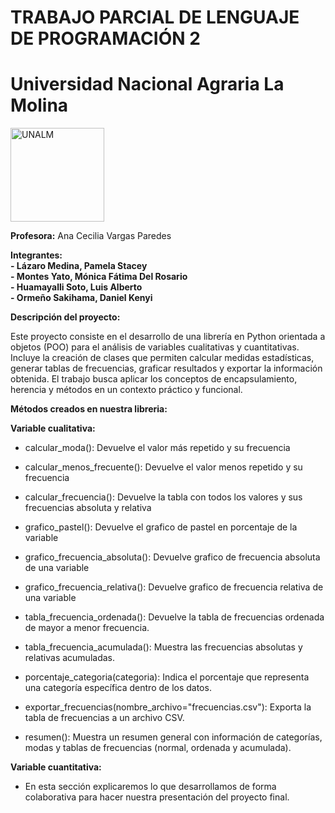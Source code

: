 # TRABAJO PARCIAL DE LENGUAJE DE PROGRAMACIÓN 2
# Universidad Nacional Agraria La Molina
<img src="https://www.lamolina.edu.pe/portada/html/acerca/escudos/download/color/1193x1355_ESCUDOCOLOR.png" alt="UNALM" width="150"/>



**Profesora:** Ana Cecilia Vargas Paredes  

**Integrantes:**  
**- Lázaro Medina, Pamela Stacey**  
**- Montes Yato, Mónica Fátima Del Rosario**  
**- Huamayalli Soto, Luis Alberto**  
**- Ormeño Sakihama, Daniel Kenyi**  

**Descripción del proyecto:**  

Este proyecto consiste en el desarrollo de una librería en Python orientada a objetos (POO) para el análisis de variables cualitativas y cuantitativas. Incluye la creación de clases que permiten calcular medidas estadísticas, generar tablas de frecuencias, graficar resultados y exportar la información obtenida. El trabajo busca aplicar los conceptos de encapsulamiento, herencia y métodos en un contexto práctico y funcional.

**Métodos creados en nuestra libreria:** 

**Variable cualitativa:**

- calcular_moda(): Devuelve el valor más repetido y su frecuencia

- calcular_menos_frecuente(): Devuelve el valor menos repetido y su frecuencia

- calcular_frecuencia(): Devuelve la tabla con todos los valores y sus frecuencias absoluta y relativa

- grafico_pastel(): Devuelve el grafico de pastel en porcentaje de la variable

- grafico_frecuencia_absoluta(): Devuelve grafico de frecuencia absoluta de una variable

- grafico_frecuencia_relativa(): Devuelve grafico de frecuencia relativa de una variable

- tabla_frecuencia_ordenada(): Devuelve la tabla de frecuencias ordenada de mayor a menor frecuencia.

- tabla_frecuencia_acumulada(): Muestra las frecuencias absolutas y relativas acumuladas.

- porcentaje_categoria(categoria): Indica el porcentaje que representa una categoría específica dentro de los datos.

- exportar_frecuencias(nombre_archivo="frecuencias.csv"): Exporta la tabla de frecuencias a un archivo CSV.

- resumen(): Muestra un resumen general con información de categorías, modas y tablas de frecuencias (normal, ordenada y acumulada).

**Variable cuantitativa:**
- En esta sección explicaremos lo que desarrollamos de forma colaborativa para hacer nuestra presentación del proyecto final. 